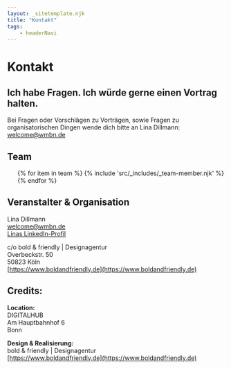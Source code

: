 ```yaml
---
layout: _sitetemplate.njk
title: "Kontakt"
tags: 
    - headerNavi
---
```



# Kontakt


## Ich habe Fragen. Ich w&uuml;rde gerne einen Vortrag halten.

Bei Fragen oder Vorschl&auml;gen zu Vortr&auml;gen, sowie Fragen zu organisatorischen Dingen wende dich bitte an Lina Dillmann:  
[welcome@wmbn.de](mailto:welcome@wmbn.de)  

## Team

<ul class="team">                 
{% for item in team %}              
{% include 'src/_includes/_team-member.njk' %}
{% endfor %}
</ul>


## Veranstalter & Organisation

Lina Dillmann  
[welcome@wmbn.de](mailto:welcome@wmbn.de)  
[Linas LinkedIn-Profil](https://www.linkedin.com/in/linadillmann/)  


c/o bold & friendly | Designagentur  
Overbeckstr. 50  
50823 Köln  
[https://www.boldandfriendly.de](https://www.boldandfriendly.de)

## Credits:

**Location:**  
DIGITALHUB   
Am Hauptbahnhof 6   
Bonn    


**Design & Realisierung:**    
bold & friendly | Designagentur  
[https://www.boldandfriendly.de](https://www.boldandfriendly.de)


